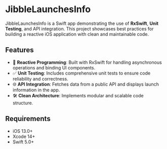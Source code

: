 # JibbleLaunchesInfo  

JibbleLaunchesInfo is a Swift app demonstrating the use of **RxSwift**, **Unit Testing**, and API integration. This project showcases best practices for building a reactive iOS application with clean and maintainable code.  

## Features  

- 🚀 **Reactive Programming**: Built with RxSwift for handling asynchronous operations and binding UI components.  
- ✅ **Unit Testing**: Includes comprehensive unit tests to ensure code reliability and correctness.  
- 🌐 **API Integration**: Fetches data from a public API and displays launch information in the app.  
- 🛠️ **Clean Architecture**: Implements modular and scalable code structure.  

## Requirements  

- iOS 13.0+  
- Xcode 14+  
- Swift 5.0+  
